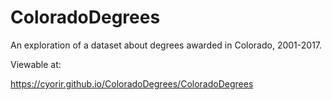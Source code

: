 # ColoradoDegrees
An exploration of a dataset about degrees awarded in Colorado, 2001-2017.

Viewable at:

https://cyorir.github.io/ColoradoDegrees/ColoradoDegrees
